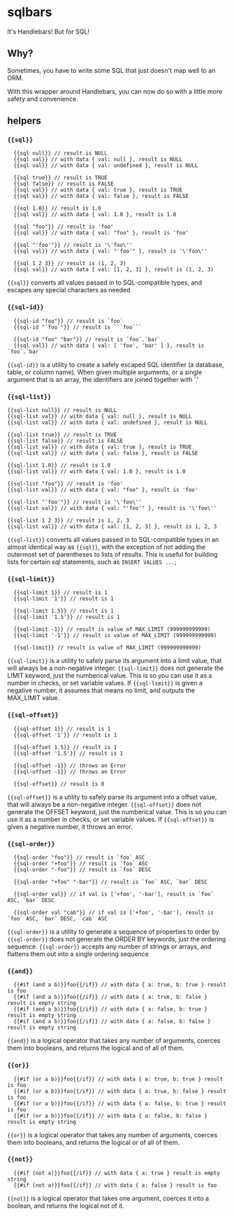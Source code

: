 # sqlbars

It's Handlebars! But for SQL!

## Why?

Sometimes, you have to write some SQL that just doesn't map well to an ORM.

With this wrapper around Handlebars, you can now do so with a little more safety and convenience.

## helpers

### `{{sql}}`

```
  {{sql null}} // result is NULL
  {{sql val}} // with data { val: null }, result is NULL
  {{sql val}} // with data { val: undefined }, result is NULL

  {{sql true}} // result is TRUE
  {{sql false}} // result is FALSE
  {{sql val}} // with data { val: true }, result is TRUE
  {{sql val}} // with data { val: false }, result is FALSE

  {{sql 1.0}} // result is 1.0
  {{sql val}} // with data { val: 1.0 }, result is 1.0

  {{sql "foo"}} // result is 'foo'
  {{sql val}} // with data { val: "foo" }, result is 'foo'

  {{sql "'foo'"}} // result is '\'foo\''
  {{sql val}} // with data { val: "'foo'" }, result is '\'foo\''

  {{sql 1 2 3}} // result is (1, 2, 3)
  {{sql val}} // with data { val: [1, 2, 3] }, result is (1, 2, 3)
```

`{{sql}}` converts all values passed in to SQL-compatible types,
and escapes any special characters as needed


### `{{sql-id}}`

```
  {{sql-id "foo"}} // result is `foo`
  {{sql-id "`foo`"}} // result is ```foo```

  {{sql-id "foo" "bar"}} // result is `foo`.`bar`
  {{sql val}} // with data { val: [ 'foo', 'bar' ] }, result is `foo`.`bar`
```

`{{sql-id}}` is a utility to create a safely escaped SQL identifier (a database, table, or column name).
When given multiple arguments, or a single argument that is an array, the identifiers are joined together with '.'

### `{{sql-list}}`

```
{{sql-list null}} // result is NULL
{{sql-list val}} // with data { val: null }, result is NULL
{{sql-list val}} // with data { val: undefined }, result is NULL

{{sql-list true}} // result is TRUE
{{sql-list false}} // result is FALSE
{{sql-list val}} // with data { val: true }, result is TRUE
{{sql-list val}} // with data { val: false }, result is FALSE

{{sql-list 1.0}} // result is 1.0
{{sql-list val}} // with data { val: 1.0 }, result is 1.0

{{sql-list "foo"}} // result is 'foo'
{{sql-list val}} // with data { val: "foo" }, result is 'foo'

{{sql-list "'foo'"}} // result is '\'foo\''
{{sql-list val}} // with data { val: "'foo'" }, result is '\'foo\''

{{sql-list 1 2 3}} // result is 1, 2, 3
{{sql-list val}} // with data { val: [1, 2, 3] }, result is 1, 2, 3
```

`{{sql-list}}` converts all values passed in to SQL-compatible types in an almost identical way as `{{sql}}`,
with the exception of not adding the outermost set of parentheses to lists of results.  This is useful for building lists for certain sql statements,
such as `INSERT VALUES ...`;


### `{{sql-limit}}`

```
  {{sql-limit 1}} // result is 1
  {{sql-limit '1'}} // result is 1

  {{sql-limit 1.5}} // result is 1
  {{sql-limit '1.5'}} // result is 1

  {{sql-limit -1}} // result is value of MAX_LIMIT (999999999999)
  {{sql-limit '-1'}} // result is value of MAX_LIMIT (999999999999)

  {{sql-limit}} // result is value of MAX_LIMIT (999999999999)
```

`{{sql-limit}}` is a utility to safely parse its argument into a limit value, that will always be a non-negative integer.
`{{sql-limit}}` does not generate the LIMIT keyword, just the numberical value.  This is so you can use it as a number in checks, or set variable values.
If `{{sql-limit}}` is given a negative number, it assumes that means no limit, and outputs the MAX_LIMIT value.


### `{{sql-offset}}`

```
  {{sql-offset 1}} // result is 1
  {{sql-offset '1'}} // result is 1

  {{sql-offset 1.5}} // result is 1
  {{sql-offset '1.5'}} // result is 1

  {{sql-offset -1}} // throws an Error
  {{sql-offset -1}} // throws an Error

  {{sql-offset}} // result is 0
```

`{{sql-offset}}` is a utility to safely parse its argument into a offset value, that will always be a non-negative integer.
`{{sql-offset}}` does not generate the OFFSET keyword, just the numberical value.  This is so you can use it as a number in checks, or set variable values.
If `{{sql-offset}}` is given a negative number, it throws an error.


### `{{sql-order}}`

```
  {{sql-order "foo"}} // result is `foo` ASC
  {{sql-order "+foo"}} // result is `foo` ASC
  {{sql-order "-foo"}} // result is `foo` DESC

  {{sql-order "+foo" "-bar"}} // result is `foo` ASC, `bar` DESC

  {{sql-order val}} // if val is ['+foo', '-bar'], result is `foo` ASC, `bar` DESC

  {{sql-order val "cab"}} // if val is ['+foo', '-bar'], result is `foo` ASC, `bar` DESC, `cab` ASC
```

`{{sql-order}}` is a utility to generate a sequence of properties to order by.
`{{sql-order}}` does not generate the ORDER BY keywords, just the ordering sequence.
`{{sql-order}}` accepts any number of strings or arrays, and flattens them out into a single ordering sequence


### `{{and}}`

```
  {{#if (and a b)}}foo{{/if}} // with data { a: true, b: true } result is foo
  {{#if (and a b)}}foo{{/if}} // with data { a: true, b: false } result is empty string
  {{#if (and a b)}}foo{{/if}} // with data { a: false, b: true } result is empty string
  {{#if (and a b)}}foo{{/if}} // with data { a: false, b: false } result is empty string
```

`{{and}}` is a logical operator that takes any number of arguments, coerces them into booleans, and returns the logical and of all of them.


### `{{or}}`

```
  {{#if (or a b)}}foo{{/if}} // with data { a: true, b: true } result is foo
  {{#if (or a b)}}foo{{/if}} // with data { a: true, b: false } result is foo
  {{#if (or a b)}}foo{{/if}} // with data { a: false, b: true } result is foo
  {{#if (or a b)}}foo{{/if}} // with data { a: false, b: false } result is empty string
```

`{{or}}` is a logical operator that takes any number of arguments, coerces them into booleans, and returns the logical or of all of them.


### `{{not}}`

```
  {{#if (not a)}}foo{{/if}} // with data { a: true } result is empty string
  {{#if (not a)}}foo{{/if}} // with data { a: false } result is foo
```

`{{not}}` is a logical operator that takes one argument, coerces it into a boolean, and returns the logical not of it.
